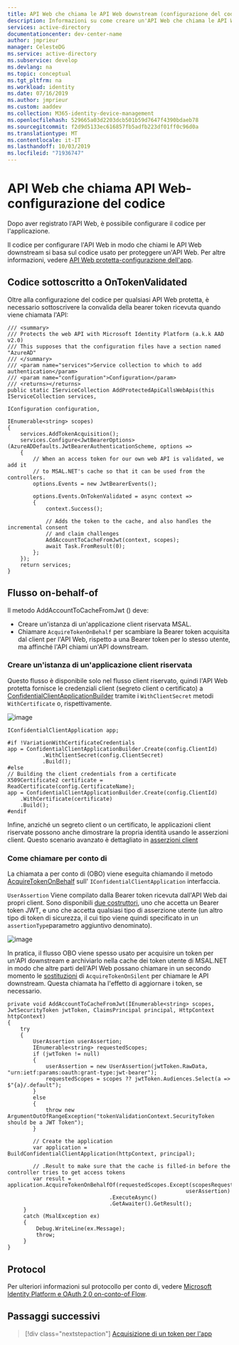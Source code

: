 ```yaml
---
title: API Web che chiama le API Web downstream (configurazione del codice dell'app)-piattaforma di identità Microsoft
description: Informazioni su come creare un'API Web che chiama le API Web (configurazione del codice dell'app)
services: active-directory
documentationcenter: dev-center-name
author: jmprieur
manager: CelesteDG
ms.service: active-directory
ms.subservice: develop
ms.devlang: na
ms.topic: conceptual
ms.tgt_pltfrm: na
ms.workload: identity
ms.date: 07/16/2019
ms.author: jmprieur
ms.custom: aaddev
ms.collection: M365-identity-device-management
ms.openlocfilehash: 529665a03d2203dcb501b59d7647f4390bdaeb78
ms.sourcegitcommit: f2d9d5133ec616857fb5adfb223df01ff0c96d0a
ms.translationtype: MT
ms.contentlocale: it-IT
ms.lasthandoff: 10/03/2019
ms.locfileid: "71936747"
---
```

# <a name="web-api-that-calls-web-apis---code-configuration"></a>API Web che chiama API Web-configurazione del codice

Dopo aver registrato l'API Web, è possibile configurare il codice per l'applicazione.

Il codice per configurare l'API Web in modo che chiami le API Web downstream si basa sul codice usato per proteggere un'API Web. Per altre informazioni, vedere [API Web protetta-configurazione dell'app](scenario-protected-web-api-app-configuration.md).

## <a name="code-subscribed-to-ontokenvalidated"></a>Codice sottoscritto a OnTokenValidated

Oltre alla configurazione del codice per qualsiasi API Web protetta, è necessario sottoscrivere la convalida della bearer token ricevuta quando viene chiamata l'API:

```CSharp
/// <summary>
/// Protects the web API with Microsoft Identity Platform (a.k.k AAD v2.0)
/// This supposes that the configuration files have a section named "AzureAD"
/// </summary>
/// <param name="services">Service collection to which to add authentication</param>
/// <param name="configuration">Configuration</param>
/// <returns></returns>
public static IServiceCollection AddProtectedApiCallsWebApis(this IServiceCollection services,
                                                             IConfiguration configuration,
                                                             IEnumerable<string> scopes)
{
    services.AddTokenAcquisition();
    services.Configure<JwtBearerOptions>(AzureADDefaults.JwtBearerAuthenticationScheme, options =>
    {
        // When an access token for our own web API is validated, we add it 
        // to MSAL.NET's cache so that it can be used from the controllers.
        options.Events = new JwtBearerEvents();

        options.Events.OnTokenValidated = async context =>
        {
            context.Success();

            // Adds the token to the cache, and also handles the incremental consent 
            // and claim challenges
            AddAccountToCacheFromJwt(context, scopes);
            await Task.FromResult(0);
        };
    });
    return services;
}
```

## <a name="on-behalf-of-flow"></a>Flusso on-behalf-of

Il metodo AddAccountToCacheFromJwt () deve:

- Creare un'istanza di un'applicazione client riservata MSAL.
- Chiamare `AcquireTokenOnBehalf` per scambiare la Bearer token acquisita dal client per l'API Web, rispetto a una Bearer token per lo stesso utente, ma affinché l'API chiami un'API downstream.

### <a name="instantiate-a-confidential-client-application"></a>Creare un'istanza di un'applicazione client riservata

Questo flusso è disponibile solo nel flusso client riservato, quindi l'API Web protetta fornisce le credenziali client (segreto client o certificato) a [ConfidentialClientApplicationBuilder](https://docs.microsoft.com/dotnet/api/microsoft.identity.client.confidentialclientapplicationbuilder) tramite i `WithClientSecret` metodi `WithCertificate` o, rispettivamente.

![image](https://user-images.githubusercontent.com/13203188/55967244-3d8e1d00-5c7a-11e9-8285-a54b05597ec9.png)

```CSharp
IConfidentialClientApplication app;

#if !VariationWithCertificateCredentials
app = ConfidentialClientApplicationBuilder.Create(config.ClientId)
           .WithClientSecret(config.ClientSecret)
           .Build();
#else
// Building the client credentials from a certificate
X509Certificate2 certificate = ReadCertificate(config.CertificateName);
app = ConfidentialClientApplicationBuilder.Create(config.ClientId)
    .WithCertificate(certificate)
    .Build();
#endif
```

Infine, anziché un segreto client o un certificato, le applicazioni client riservate possono anche dimostrare la propria identità usando le asserzioni client.
Questo scenario avanzato è dettagliato in [asserzioni client](msal-net-client-assertions.md)

### <a name="how-to-call-on-behalf-of"></a>Come chiamare per conto di

La chiamata a per conto di (OBO) viene eseguita chiamando il metodo [AcquireTokenOnBehalf](https://docs.microsoft.com/dotnet/api/microsoft.identity.client.acquiretokenonbehalfofparameterbuilder) sull' `IConfidentialClientApplication` interfaccia.

`UserAssertion` Viene compilato dalla Bearer token ricevuta dall'API Web dai propri client. Sono disponibili [due costruttori](https://docs.microsoft.com/dotnet/api/microsoft.identity.client.clientcredential.-ctor?view=azure-dotnet), uno che accetta un Bearer token JWT, e uno che accetta qualsiasi tipo di asserzione utente (un altro tipo di token di sicurezza, il cui tipo viene quindi specificato in un `assertionType`parametro aggiuntivo denominato).

![image](https://user-images.githubusercontent.com/13203188/37082180-afc4b708-21e3-11e8-8af8-a6dcbd2dfba8.png)

In pratica, il flusso OBO viene spesso usato per acquisire un token per un'API downstream e archiviarlo nella cache dei token utente di MSAL.NET in modo che altre parti dell'API Web possano chiamare in un secondo momento le [sostituzioni](https://docs.microsoft.com/dotnet/api/microsoft.identity.client.clientapplicationbase.acquiretokensilent?view=azure-dotnet) di ``AcquireTokenOnSilent`` per chiamare le API downstream. Questa chiamata ha l'effetto di aggiornare i token, se necessario.

```CSharp
private void AddAccountToCacheFromJwt(IEnumerable<string> scopes, JwtSecurityToken jwtToken, ClaimsPrincipal principal, HttpContext httpContext)
{
    try
    {
        UserAssertion userAssertion;
        IEnumerable<string> requestedScopes;
        if (jwtToken != null)
        {
            userAssertion = new UserAssertion(jwtToken.RawData, "urn:ietf:params:oauth:grant-type:jwt-bearer");
            requestedScopes = scopes ?? jwtToken.Audiences.Select(a => $"{a}/.default");
        }
        else
        {
            throw new ArgumentOutOfRangeException("tokenValidationContext.SecurityToken should be a JWT Token");
        }

        // Create the application
        var application = BuildConfidentialClientApplication(httpContext, principal);

        // .Result to make sure that the cache is filled-in before the controller tries to get access tokens
        var result = application.AcquireTokenOnBehalfOf(requestedScopes.Except(scopesRequestedByMsalNet),
                                                        userAssertion)
                                .ExecuteAsync()
                                .GetAwaiter().GetResult();
     }
     catch (MsalException ex)
     {
         Debug.WriteLine(ex.Message);
         throw;
     }
}
```

## <a name="protocol"></a>Protocol

Per ulteriori informazioni sul protocollo per conto di, vedere [Microsoft Identity Platform e OAuth 2,0 on-conto-of Flow](https://docs.microsoft.com/azure/active-directory/develop/v2-oauth2-on-behalf-of-flow).

## <a name="next-steps"></a>Passaggi successivi

> [!div class="nextstepaction"]
> [Acquisizione di un token per l'app](scenario-web-api-call-api-acquire-token.md)
